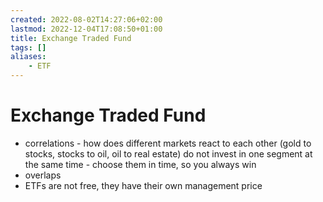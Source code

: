 ```yaml
---
created: 2022-08-02T14:27:06+02:00
lastmod: 2022-12-04T17:08:50+01:00
title: Exchange Traded Fund
tags: []
aliases:
    - ETF
---
```

# Exchange Traded Fund
- correlations - how does different markets react to each other (gold to stocks, stocks to oil, oil to real estate) do not invest in one segment at the same time - choose them in time, so you always win
- overlaps
- ETFs are not free, they have their own management price
